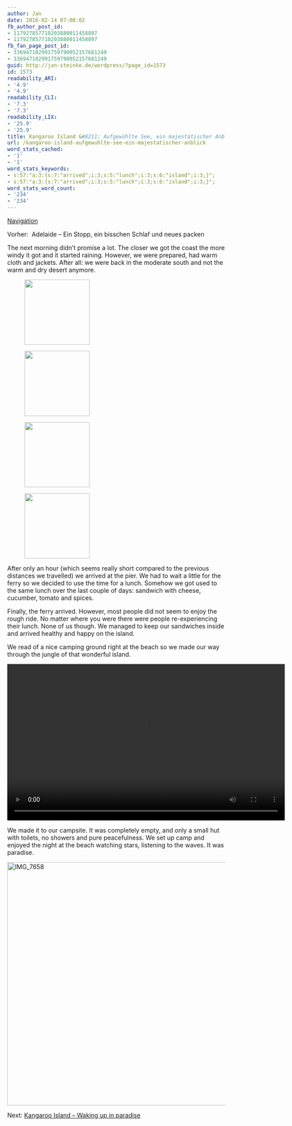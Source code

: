 ```yaml
---
author: Jan
date: 2016-02-14 07:08:02
fb_author_post_id:
- 117927857710203880011458897
- 117927857710203880011458897
fb_fan_page_post_id:
- 336947102991759790052157681249
- 336947102991759790052157681249
guid: http://jan-steinke.de/wordpress/?page_id=1573
id: 1573
readability_ARI:
- '4.9'
- '4.9'
readability_CLI:
- '7.3'
- '7.3'
readability_LIX:
- '25.9'
- '25.9'
title: Kangaroo Island &#8211; Aufgewühlte See, ein majestätischer Anblick
url: /kangaroo-island-aufgewuhlte-see-ein-majestatischer-anblick
word_stats_cached:
- '1'
- '1'
word_stats_keywords:
- s:57:"a:3:{s:7:"arrived";i:3;s:5:"lunch";i:3;s:6:"island";i:3;}";
- s:57:"a:3:{s:7:"arrived";i:3;s:5:"lunch";i:3;s:6:"island";i:3;}";
word_stats_word_count:
- '234'
- '234'
---
```


[Navigation](https://jan-steinke.de/wordpress/de/blog/2013/10/06/der-stuart-highway/)

Vorher:  Adelaide &#8211; Ein Stopp, ein bisschen Schlaf und neues packen

The next morning didn&#8217;t promise a lot. The closer we got the coast the more windy it got and it started raining. However, we were prepared, had warm cloth and jackets. After all: we were back in the moderate south and not the warm and dry desert anymore.

<div id='gallery-18' class='gallery galleryid-1573 gallery-columns-4 gallery-size-thumbnail'>
  <figure class='gallery-item'> 
  
  <div class='gallery-icon landscape'>
    <a href='http://jan-steinke.de/wordpress/de/img_7591/'><img width="150" height="150" src="http://jan-steinke.de/wordpress/wp-content/uploads/2016/02/IMG_7591-150x150.jpg" class="attachment-thumbnail size-thumbnail" alt="" /></a>
  </div></figure><figure class='gallery-item'> 
  
  <div class='gallery-icon landscape'>
    <a href='http://jan-steinke.de/wordpress/de/img_7594/'><img width="150" height="150" src="http://jan-steinke.de/wordpress/wp-content/uploads/2016/02/IMG_7594-150x150.jpg" class="attachment-thumbnail size-thumbnail" alt="" /></a>
  </div></figure><figure class='gallery-item'> 
  
  <div class='gallery-icon portrait'>
    <a href='http://jan-steinke.de/wordpress/de/img_7584/'><img width="150" height="150" src="http://jan-steinke.de/wordpress/wp-content/uploads/2016/02/IMG_7584-150x150.jpg" class="attachment-thumbnail size-thumbnail" alt="" /></a>
  </div></figure><figure class='gallery-item'> 
  
  <div class='gallery-icon landscape'>
    <a href='http://jan-steinke.de/wordpress/de/img_7580/'><img width="150" height="150" src="http://jan-steinke.de/wordpress/wp-content/uploads/2016/02/IMG_7580-150x150.jpg" class="attachment-thumbnail size-thumbnail" alt="" /></a>
  </div></figure>
</div>

After only an hour (which seems really short compared to the previous distances we travelled) we arrived at the pier. We had to wait a little for the ferry so we decided to use the time for a lunch. Somehow we got used to the same lunch over the last couple of days: sandwich with cheese, cucumber, tomato and spices.

Finally, the ferry arrived. However, most people did not seem to enjoy the rough ride. No matter where you were there were people re-experiencing their lunch. None of us though. We managed to keep our sandwiches inside and arrived healthy and happy on the island.

We read of a nice camping ground right at the beach so we made our way through the jungle of that wonderful island.

<div style="width: 640px;" class="wp-video">
  <video class="wp-video-shortcode" id="video-1573-2" width="640" height="360" preload="metadata" controls="controls"><source type="video/mp4" src="https://jan-steinke.de/wordpress/wp-content/uploads/2014/06/test.m4v?_=2" /><a href="https://jan-steinke.de/wordpress/wp-content/uploads/2014/06/test.m4v">https://jan-steinke.de/wordpress/wp-content/uploads/2014/06/test.m4v</a></video>
</div>

We made it to our campsite. It was completely empty, and only a small hut with toilets, no showers and pure peacefulness. We set up camp and enjoyed the night at the beach watching stars, listening to the waves. It was paradise.

<img class="alignright size-large wp-image-1383" src="https://jan-steinke.de/wordpress/wp-content/uploads/2016/02/IMG_7658-1024x683.jpg" alt="IMG_7658" width="840" height="560" srcset="https://jan-steinke.de/wordpress/wp-content/uploads/2016/02/IMG_7658-1024x683.jpg 1024w, https://jan-steinke.de/wordpress/wp-content/uploads/2016/02/IMG_7658-300x200.jpg 300w, https://jan-steinke.de/wordpress/wp-content/uploads/2016/02/IMG_7658-768x512.jpg 768w, https://jan-steinke.de/wordpress/wp-content/uploads/2016/02/IMG_7658-1200x800.jpg 1200w" sizes="(max-width: 709px) 85vw, (max-width: 909px) 67vw, (max-width: 1362px) 62vw, 840px" />

Next: [Kangaroo Island – Waking up in paradise](https://jan-steinke.de/wordpress/en/kangaroo-island-waking-up-in-paradise/)
